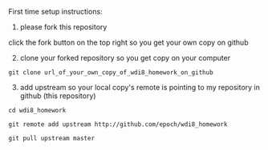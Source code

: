 
First time setup instructions:

1. please fork this repository

click the fork button on the top right so you get your own copy on github

2. clone your forked repository so you get copy on your computer

`git clone url_of_your_own_copy_of_wdi8_homework_on_github`

3. add upstream so your local copy's remote is pointing to my repository in github (this repository)

`cd wdi8_homework`  

`git remote add upstream http://github.com/epoch/wdi8_homework`

`git pull upstream master`